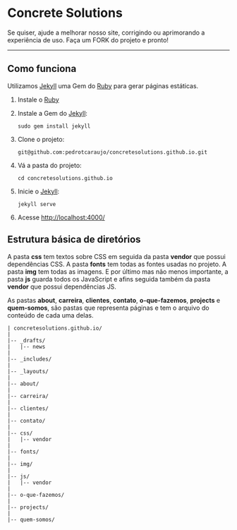 Concrete Solutions
==========
Se quiser, ajude a melhorar nosso site, corrigindo ou aprimorando a experiência de uso. Faça um FORK do projeto e pronto!

----------

Como funciona
----------
Utilizamos [Jekyll](http://jekyllrb.com) uma Gem do [Ruby](http://www.ruby-lang.org/) para gerar páginas estáticas.

1. Instale o [Ruby](http://www.ruby-lang.org/pt/downloads/) 

2. Instale a Gem do [Jekyll](http://jekyllrb.com/):
    ```
    sudo gem install jekyll
    ```
3. Clone o projeto:
    ```
    git@github.com:pedrotcaraujo/concretesolutions.github.io.git
    ```
4. Vá a pasta do projeto:
    ```
    cd concretesolutions.github.io
    ```
5. Inicie o [Jekyll](http://jekyllrb.com/):
    ```
    jekyll serve
    ```
5. Acesse [http://localhost:4000/](http://localhost:4000/)


Estrutura básica de diretórios
----------
A pasta **css** tem textos sobre CSS em seguida da pasta **vendor** que possui dependências CSS. A pasta **fonts** tem todas as fontes usadas no projeto. A pasta **img** tem todas as imagens. E por último mas não menos importante, a pasta **js** guarda todos os JavaScript e afins seguida também da pasta **vendor** que possui dependências JS.

As pastas **about**, **carreira**, **clientes**, **contato**, **o-que-fazemos**, **projects** e **quem-somos**, são pastas que representa páginas e tem o arquivo do conteúdo de cada uma delas.


```
| concretesolutions.github.io/
|
|-- _drafts/
|   |-- news
|
|-- _includes/
|
|-- _layouts/
|
|-- about/
|
|-- carreira/
|
|-- clientes/
|
|-- contato/
|
|-- css/
|   |-- vendor
|
|-- fonts/
|
|-- img/
|
|-- js/
|   |-- vendor
|
|-- o-que-fazemos/
|
|-- projects/
|
|-- quem-somos/
```


